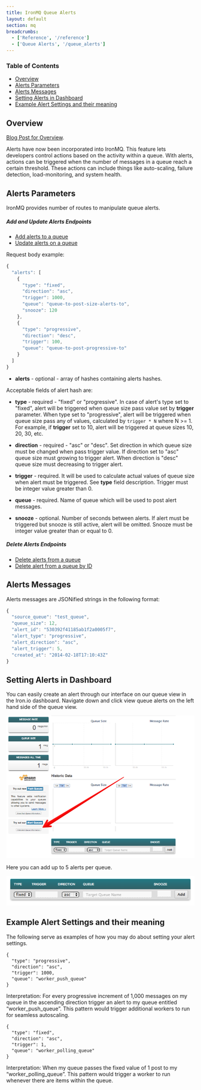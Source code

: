```yaml
---
title: IronMQ Queue Alerts
layout: default
section: mq
breadcrumbs:
  - ['Reference', '/reference']
  - ['Queue Alerts', '/queue_alerts']
---
```


<section id="toc">
  <h3>Table of Contents</h3>
  <ul>
    <li><a href="#overview">Overview</a></li>
    <li><a href="#alerts_parameters">Alerts Parameters</a></li>
    <li><a href="#alerts_messages">Alerts Messages</a></li>
    <li><a href="#setting_alerts_in_dashboad">Setting Alerts in Dashboard</a></li>
    <li><a href="#example_alerts_meaning">Example Alert Settings and their meaning</a></li>
  </ul>  
</section>

<h2 id="overview">Overview</h2>

[Blog Post for Overview](http://blog.iron.io).

Alerts have now been incorporated into IronMQ. This feature lets developers control actions based on the activity within a queue. With alerts, actions can be triggered when the number of messages in a queue reach a certain threshold. These actions can include things like auto-scaling, failure detection, load-monitoring, and system health.&nbsp;

<h2 id="alerts_parameters">Alerts Parameters</h2>

IronMQ provides number of routes to manipulate queue alerts.

##### Add and Update Alerts Endpoints

* [Add alerts to a queue](/mq/reference/api/#add_alerts_to_a_queue)
* [Update alerts on a queue](/mq/reference/api/#update_alerts_on_a_queue)

Request body example:

```js
{
  "alerts": [
    {
      "type": "fixed",
      "direction": "asc",
      "trigger": 1000,
      "queue": "queue-to-post-size-alerts-to",
      "snooze": 120
    },
    {
      "type": "progressive",
      "direction": "desc",
      "trigger": 100,
      "queue": "queue-to-post-progressive-to"
    }
  ]
}
```

* **alerts** - optional - array of hashes containing alerts hashes.

Acceptable fields of alert hash are:

* **type** - required - "fixed" or "progressive".
In case of alert's type set to "fixed", alert will be triggered when queue size pass value
set by **trigger** parameter.
When type set to "progressive", alert will be triggered when queue size pass any of values,
calculated by `trigger * N` where N >= 1. For example, if **trigger** set to 10,
alert will be triggered at queue sizes 10, 20, 30, etc. 

* **direction** - required - "asc" or "desc".
Set direction in which queue size must be changed when pass trigger value.
If direction set to "asc" queue size must growing to trigger alert.
When direction is "desc" queue size must decreasing to trigger alert.
* **trigger** - required. It will be used to calculate actual values of queue size when alert must be triggered.
See **type** field description. Trigger must be integer value greater than 0.
* **queue** - required. Name of queue which will be used to post alert messages.
* **snooze** - optional. Number of seconds between alerts.
If alert must be triggered but snooze is still active, alert will be omitted.
Snooze must be integer value greater than or equal to 0.

##### Delete Alerts Endpoints

* [Delete alerts from a queue](/mq/reference/api/#delete_alerts_from_a_queue)
* [Delete alert from a queue by ID](/mq/reference/api/#delete_alert_from_a_queue_by_id)


<h2 id="alerts_messages">Alerts Messages</h2>

Alerts messages are JSONified strings in the following format:

```js
{
  "source_queue": "test_queue",
  "queue_size": 12,
  "alert_id": "530392f41185ab1f2a0005f7",
  "alert_type": "progressive",
  "alert_direction": "asc",
  "alert_trigger": 5,
  "created_at": "2014-02-18T17:10:43Z"
}
```

<h2 id="setting_alerts_in_dashboad">Setting Alerts in Dashboard</h2>
You can easily create an alert through our interface on our queue view in the Iron.io dashboard.
Navigate down and click view queue alerts on the left hand side of the queue view.

![IronMQ-Alerts-Location-Dashboard](/images/mq/reference/alerts/IronMQ-Alerts-Location-Dashboard.png "IronMQ-Alerts-Location-Dashboard")

Here you can add up to 5 alerts per queue.

![IronMQ-Alerts-Dashboard](/images/mq/reference/alerts/IronMQ-Alerts-Dashboard.png "IronMQ-Alerts-Dashboard")


<h2 id="example_alerts_meaning">Example Alert Settings and their meaning</h2>
The following serve as examples of how you may do about setting your alert settings.

```
{
  "type": "progressive",
  "direction": "asc",
  "trigger": 1000,
  "queue": "worker_push_queue"
}
```

Interpretation: For every progressive increment of 1,000 messages on my queue in the ascending direction trigger an alert to my queue entitled “worker_push_queue”. This pattern would trigger additional workers to run for seamless autoscaling.

```
{
  "type": "fixed",
  "direction": "asc",
  "trigger": 1,
  "queue": "worker_polling_queue"
}
```

Interpretation: When my queue passes the fixed value of 1 post to my “worker_polling_queue”. This pattern would trigger a worker to run whenever there are items within the queue.

